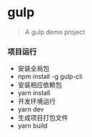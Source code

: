 # gulp
> A gulp demo project

### 项目运行
- 安装全局包
- npm install -g gulp-cli
- 安装相应依赖包
- yarn install
- 开发环境运行
- yarn dev
- 生成项目打包文件
- yarn build